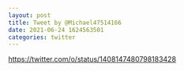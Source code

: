```yaml
--- 
layout: post 
title: Tweet by @Michael47514166 
date: 2021-06-24 1624563501 
categories: twitter 
--- 
```

https://twitter.com/o/status/1408147480798183428
